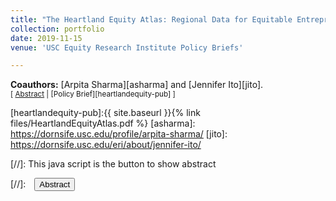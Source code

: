 ```yaml
---
title: "The Heartland Equity Atlas: Regional Data for Equitable Entrepreneurship (Policy Report)"
collection: portfolio
date: 2019-11-15
venue: 'USC Equity Research Institute Policy Briefs'

---
```


**Coauthors:** [Arpita Sharma][asharma] and [Jennifer Ito][jito].
<br/>
<small>[ <a href="#/" onclick="visib('heartlandequity')">Abstract</a> | [Policy Brief][heartlandequity-pub] ]</small>

<div id="heartlandequity" style="display: none; text-align: justify; line-height: 1.2" ><small>
​This was one of the first projects I did as part of the research team at USC’s Equity Research Institute. We were interested in studying the entrepreneurial trends of minority businesses in the U.S. Midwest. To conduct this analysis, I meticulously scraped PolicyLink data from the National Equity Atlas, which captured demographic and entrepreneurial trends following the Great Recession. An excerpt of our work was later presented and published by the Kauffman Foundation.
</small><br><br/></div>

[heartlandequity-pub]:{{ site.baseurl }}{% link files/HeartlandEquityAtlas.pdf %}
[asharma]: https://dornsife.usc.edu/profile/arpita-sharma/
[jito]: https://dornsife.usc.edu/eri/about/jennifer-ito/


[//]: This java script is the button to show abstract
<script>
 function visib(id) {
  var x = document.getElementById(id);
  if (x.style.display === "block") {
    x.style.display = "none";
  } else {
    x.style.display = "block";
  }
}
</script>

[//]:&emsp;<button onclick="visib('polariz')" class="btn btn--inverse btn--small">Abstract</button>
